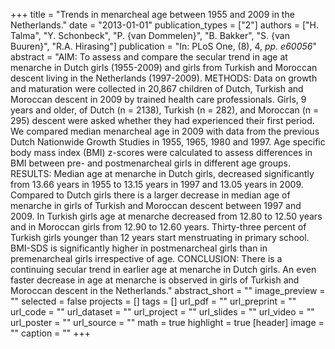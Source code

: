+++
title = "Trends in menarcheal age between 1955 and 2009 in the Netherlands."
date = "2013-01-01"
publication_types = ["2"]
authors = ["H. Talma", "Y. Schonbeck", "P. {van Dommelen}", "B. Bakker", "S. {van Buuren}", "R.A. Hirasing"]
publication = "In: PLoS One, (8), 4, _pp. e60056_"
abstract = "AIM: To assess and compare the secular trend in age at menarche in Dutch girls (1955-2009) and girls from Turkish and Moroccan descent living in the Netherlands (1997-2009). METHODS: Data on growth and maturation were collected in 20,867 children of Dutch, Turkish and Moroccan descent in 2009 by trained health care professionals. Girls, 9 years and older, of Dutch (n = 2138), Turkish (n = 282), and Moroccan (n = 295) descent were asked whether they had experienced their first period. We compared median menarcheal age in 2009 with data from the previous Dutch Nationwide Growth Studies in 1955, 1965, 1980 and 1997. Age specific body mass index (BMI) z-scores were calculated to assess differences in BMI between pre- and postmenarcheal girls in different age groups. RESULTS: Median age at menarche in Dutch girls, decreased significantly from 13.66 years in 1955 to 13.15 years in 1997 and 13.05 years in 2009. Compared to Dutch girls there is a larger decrease in median age of menarche in girls of Turkish and Moroccan descent between 1997 and 2009. In Turkish girls age at menarche decreased from 12.80 to 12.50 years and in Moroccan girls from 12.90 to 12.60 years. Thirty-three percent of Turkish girls younger than 12 years start menstruating in primary school. BMI-SDS is significantly higher in postmenarcheal girls than in premenarcheal girls irrespective of age. CONCLUSION: There is a continuing secular trend in earlier age at menarche in Dutch girls. An even faster decrease in age at menarche is observed in girls of Turkish and Moroccan descent in the Netherlands."
abstract_short = ""
image_preview = ""
selected = false
projects = []
tags = []
url_pdf = ""
url_preprint = ""
url_code = ""
url_dataset = ""
url_project = ""
url_slides = ""
url_video = ""
url_poster = ""
url_source = ""
math = true
highlight = true
[header]
image = ""
caption = ""
+++
